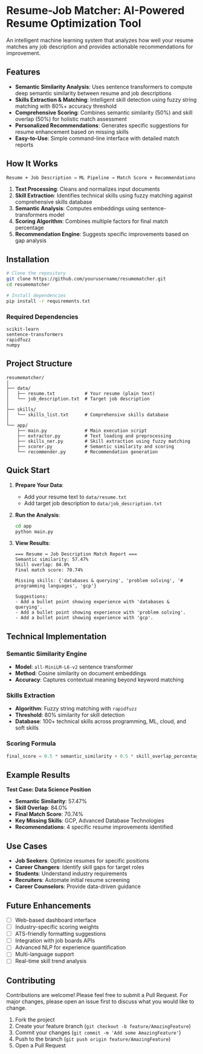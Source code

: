 #  Resume-Job Matcher: AI-Powered Resume Optimization Tool
An intelligent machine learning system that analyzes how well your resume matches any job description and provides actionable recommendations for improvement.

##  Features

- **Semantic Similarity Analysis**: Uses sentence transformers to compute deep semantic similarity between resume and job descriptions
- **Skills Extraction & Matching**: Intelligent skill detection using fuzzy string matching with 80%+ accuracy threshold
- **Comprehensive Scoring**: Combines semantic similarity (50%) and skill overlap (50%) for holistic match assessment
- **Personalized Recommendations**: Generates specific suggestions for resume enhancement based on missing skills
- **Easy-to-Use**: Simple command-line interface with detailed match reports

##  How It Works

```
Resume + Job Description → ML Pipeline → Match Score + Recommendations
```

1. **Text Processing**: Cleans and normalizes input documents
2. **Skill Extraction**: Identifies technical skills using fuzzy matching against comprehensive skills database
3. **Semantic Analysis**: Computes embeddings using sentence-transformers model
4. **Scoring Algorithm**: Combines multiple factors for final match percentage
5. **Recommendation Engine**: Suggests specific improvements based on gap analysis

##  Installation

```bash
# Clone the repository
git clone https://github.com/yourusername/resumematcher.git
cd resumematcher

# Install dependencies
pip install -r requirements.txt
```

### Required Dependencies
```
scikit-learn
sentence-transformers
rapidfuzz
numpy
```

##  Project Structure

```
resumematcher/
│
├── data/
│   ├── resume.txt           # Your resume (plain text)
│   └── job_description.txt  # Target job description
│
├── skills/
│   └── skills_list.txt      # Comprehensive skills database
│
└── app/
    ├── main.py              # Main execution script
    ├── extractor.py         # Text loading and preprocessing
    ├── skills_ner.py        # Skill extraction using fuzzy matching
    ├── scorer.py            # Semantic similarity and scoring
    └── recommender.py       # Recommendation generation
```

##  Quick Start

1. **Prepare Your Data**:
   - Add your resume text to `data/resume.txt`
   - Add target job description to `data/job_description.txt`

2. **Run the Analysis**:
   ```bash
   cd app
   python main.py
   ```

3. **View Results**:
   ```
   === Resume ↔ Job Description Match Report ===
   Semantic similarity: 57.47%
   Skill overlap: 84.0%
   Final match score: 70.74%

   Missing skills: {'databases & querying', 'problem solving', '# programming languages', 'gcp'}

   Suggestions:
   - Add a bullet point showing experience with 'databases & querying'.
   - Add a bullet point showing experience with 'problem solving'.
   - Add a bullet point showing experience with 'gcp'.
   ```

##  Technical Implementation

### Semantic Similarity Engine
- **Model**: `all-MiniLM-L6-v2` sentence transformer
- **Method**: Cosine similarity on document embeddings
- **Accuracy**: Captures contextual meaning beyond keyword matching

### Skills Extraction
- **Algorithm**: Fuzzy string matching with `rapidfuzz`
- **Threshold**: 80% similarity for skill detection
- **Database**: 100+ technical skills across programming, ML, cloud, and soft skills

### Scoring Formula
```python
final_score = 0.5 * semantic_similarity + 0.5 * skill_overlap_percentage
```

##  Example Results

**Test Case: Data Science Position**
- **Semantic Similarity**: 57.47%
- **Skill Overlap**: 84.0%
- **Final Match Score**: 70.74%
- **Key Missing Skills**: GCP, Advanced Database Technologies
- **Recommendations**: 4 specific resume improvements identified

##  Use Cases

- **Job Seekers**: Optimize resumes for specific positions
- **Career Changers**: Identify skill gaps for target roles
- **Students**: Understand industry requirements
- **Recruiters**: Automate initial resume screening
- **Career Counselors**: Provide data-driven guidance

##  Future Enhancements

- [ ] Web-based dashboard interface
- [ ] Industry-specific scoring weights
- [ ] ATS-friendly formatting suggestions
- [ ] Integration with job boards APIs
- [ ] Advanced NLP for experience quantification
- [ ] Multi-language support
- [ ] Real-time skill trend analysis

##  Contributing

Contributions are welcome! Please feel free to submit a Pull Request. For major changes, please open an issue first to discuss what you would like to change.

1. Fork the project
2. Create your feature branch (`git checkout -b feature/AmazingFeature`)
3. Commit your changes (`git commit -m 'Add some AmazingFeature'`)
4. Push to the branch (`git push origin feature/AmazingFeature`)
5. Open a Pull Request
